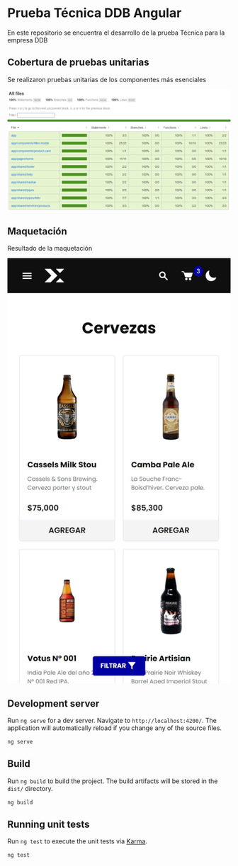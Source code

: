# Prueba Técnica DDB Angular

En este repositorio se encuentra el desarrollo de la prueba Técnica para la empresa DDB

## Cobertura de pruebas unitarias
Se realizaron pruebas unitarias de los componentes más esenciales

![Mi Imagen](src/assets/git/test-coverage.PNG)

## Maquetación

Resultado de la maquetación

![Mi Imagen](src/assets/git/mobile.PNG)


## Development server

Run `ng serve` for a dev server. Navigate to `http://localhost:4200/`. The application will automatically reload if you change any of the source files.
```sh
ng serve
```

## Build

Run `ng build` to build the project. The build artifacts will be stored in the `dist/` directory.
```sh
ng build
```

## Running unit tests

Run `ng test` to execute the unit tests via [Karma](https://karma-runner.github.io).

```sh
ng test
```
